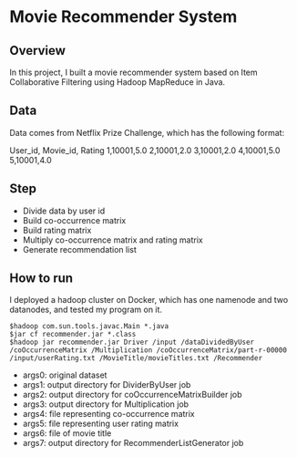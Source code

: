# Movie Recommender System

## Overview
In this project, I built a movie recommender system based on Item Collaborative Filtering using Hadoop MapReduce in Java.

## Data
Data comes from Netflix Prize Challenge, which has the following format:

User_id, Movie_id, Rating
1,10001,5.0
2,10001,2.0
3,10001,2.0
4,10001,5.0
5,10001,4.0

## Step

* Divide data by user id
* Build co-occurrence matrix
* Build rating matrix
* Multiply co-occurrence matrix and rating matrix
* Generate recommendation list

## How to run

I deployed a hadoop cluster on Docker, which has one namenode and two datanodes, and tested my program on it.

```
$hadoop com.sun.tools.javac.Main *.java
$jar cf recommender.jar *.class
$hadoop jar recommender.jar Driver /input /dataDividedByUser /coOccurrenceMatrix /Multiplication /coOccurrenceMatrix/part-r-00000 /input/userRating.txt /MovieTitle/movieTitles.txt /Recommender
```

* args0: original dataset
* args1: output directory for DividerByUser job
* args2: output directory for coOccurrenceMatrixBuilder job
* args3: output directory for Multiplication job
* args4: file representing co-occurrence matrix
* args5: file representing user rating matrix
* args6: file of movie title 
* args7: output directory for RecommenderListGenerator job



